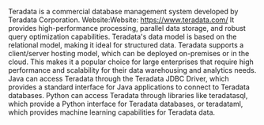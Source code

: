 Teradata is a  commercial database management system developed by Teradata Corporation. Website:Website: https://www.teradata.com/ 
It provides high-performance processing, parallel data storage, and robust query optimization capabilities. 
Teradata's data model is based on the relational model, making it ideal for structured data. 
Teradata supports a client/server hosting model, which can be deployed on-premises or in the cloud. This makes it a popular choice for large enterprises that require high performance and scalability for their data warehousing and analytics needs. 
Java can access Teradata through the Teradata JDBC Driver, which provides a standard interface for Java applications to connect to Teradata databases. 
Python can access Teradata through libraries like teradatasql, which provide a Python interface for Teradata databases, or teradataml, which provides machine learning capabilities for Teradata data.
